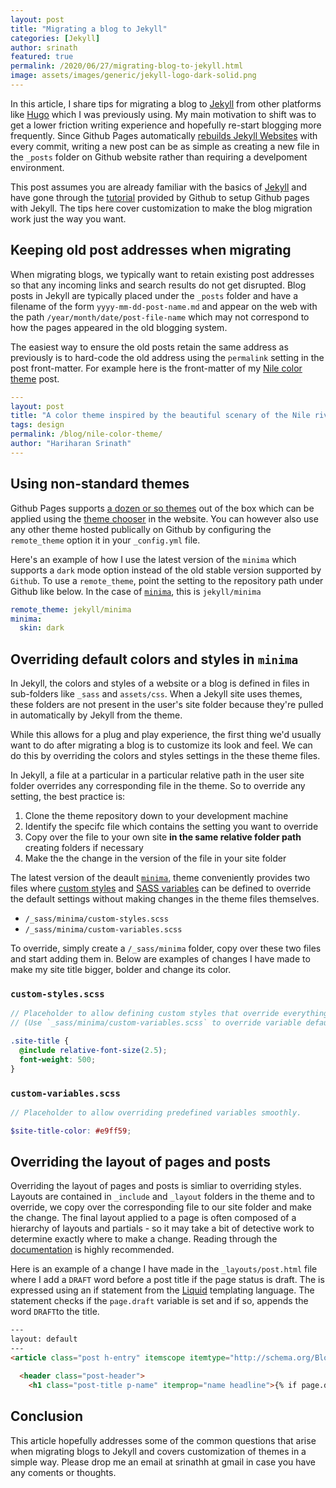 ```yaml
---
layout: post
title: "Migrating a blog to Jekyll"
categories: [Jekyll]
author: srinath
featured: true
permalink: /2020/06/27/migrating-blog-to-jekyll.html
image: assets/images/generic/jekyll-logo-dark-solid.png
---
```


In this article, I share tips for migrating a blog to [Jekyll](https://jekyllrb.com/) from other 
platforms like [Hugo](https://gohugo.io/) which I was previously using. My main motivation to shift 
was to get a lower friction writing experience and hopefully re-start blogging more frequently. Since Github Pages automatically 
[rebuilds Jekyll Websites](https://help.github.com/en/github/working-with-github-pages/setting-up-a-github-pages-site-with-jekyll)
with every commit, writing a new post can be as simple as creating a new file in the `_posts` folder on
Github website rather than requiring a develpoment environment.

This post assumes you are already familiar with the basics of [Jekyll](https://jekyllrb.com/) and have gone through the 
[tutorial](https://help.github.com/en/github/working-with-github-pages/setting-up-a-github-pages-site-with-jekyll)
provided by Github to setup Github pages with Jekyll. The tips here cover customization to make the blog migration 
work just the way you want.

## Keeping old post addresses when migrating
When migrating blogs, we typically want to retain existing post addresses so that any incoming links and search results 
do not get disrupted. Blog posts in Jekyll are typically placed under the `_posts` folder and have a filename of the 
form `yyyy-mm-dd-post-name.md` and appear on the web with the path `/year/month/date/post-file-name` which may not
correspond to how the pages appeared in the old blogging system.

The easiest way to ensure the old posts retain the same address as previously is to hard-code the old address using the
`permalink` setting in the post front-matter. For example here is the front-matter of my
[Nile color theme](/blog/nile-color-theme/) post. 

```yml
---
layout: post
title: "A color theme inspired by the beautiful scenary of the Nile riverbank in Egypt"
tags: design
permalink: /blog/nile-color-theme/
author: "Hariharan Srinath"
---
```

## Using non-standard themes 
Github Pages supports [a dozen or so themes](https://pages.github.com/themes/) out of the box which can be applied
using the [theme chooser](https://help.github.com/en/github/working-with-github-pages/adding-a-theme-to-your-github-pages-site-with-the-theme-chooser)
in the website. You can however also use any other theme hosted publically on Github by configuring 
the `remote_theme` option it in your `_config.yml` file.

Here's an example of how I use the latest version of the `minima` which supports a `dark` mode option instead
of the old stable version supported by `Github`. To use a `remote_theme`, point the setting to the
repository path under Github like below. In the case of [`minima`](https://github.com/jekyll/minima), this is
`jekyll/minima`

```yml
remote_theme: jekyll/minima
minima:
  skin: dark
```

## Overriding default colors and styles in `minima`
In Jekyll, the colors and styles of a website or a blog is defined in files in sub-folders like 
`_sass` and `assets/css`. When a Jekyll site uses themes, these folders are not present
in the user's site folder because they're pulled in automatically by Jekyll from the theme.

While this allows for a plug and play experience, the first thing we'd usually want to do after migrating
a blog is to customize its look and feel. We can do this by overriding the colors and styles settings 
in the these theme files. 

In Jekyll, a file at a particular in a particular relative path in the user site folder overrides any
corresponding file in the theme. So to override any setting, the best practice is:
1. Clone the theme repository down to your development machine
2. Identify the specifc file which contains the setting you want to override 
3. Copy over the file to your own site **in the same relative folder path** creating folders if necessary
4. Make the the change in the version of the file in your site folder

The latest version of the deault [`minima`](https://github.com/jekyll/minima), theme conveniently provides 
two files where [custom styles](https://github.com/jekyll/minima/blob/master/_sass/minima/custom-styles.scss) 
and [SASS variables](https://github.com/jekyll/minima/blob/master/_sass/minima/custom-variables.scss) can be 
defined to override the default settings without making changes in the theme files themselves.
- `/_sass/minima/custom-styles.scss`
- `/_sass/minima/custom-variables.scss`

To override, simply create a `/_sass/minima` folder, copy over these two files and start adding them in. Below are
examples of changes I have made to make my site title bigger, bolder and change its color.

### `custom-styles.scss`
```scss
// Placeholder to allow defining custom styles that override everything else.
// (Use `_sass/minima/custom-variables.scss` to override variable defaults)

.site-title {
  @include relative-font-size(2.5);
  font-weight: 500;
}
```

### `custom-variables.scss`
```scss
// Placeholder to allow overriding predefined variables smoothly.

$site-title-color: #e9ff59;  
```
## Overriding the layout of pages and posts
Overriding the layout of pages and posts is simliar to overriding styles. Layouts are contained in `_include`
and `_layout` folders in the theme and to override, we copy over the corresponding file to our site folder
and make the change. The final layout applied to a page is often composed of a hierarchy of 
layouts and partials - so it may take a bit of detective work to determine exactly where to make a change.
Reading through the [documentation](https://jekyllrb.com/docs/) is highly recommended.

Here is an example of a change I have made in the `_layouts/post.html` file where I add a `DRAFT` word
before a post title if the page status is draft. The is expressed using an if statement
from the [Liquid](https://shopify.github.io/liquid/) templating language. The statement checks if the 
`page.draft` variable is set and if so, appends the word `DRAFT`to the title. 

```html
---
layout: default
---
<article class="post h-entry" itemscope itemtype="http://schema.org/BlogPosting">

  <header class="post-header">
    <h1 class="post-title p-name" itemprop="name headline">{% if page.draft %}DRAFT:&nbsp;{% endif %}{{ page.title | escape }}</h1>
```

## Conclusion
This article hopefully addresses some of the common questions that arise when migrating blogs to Jekyll and
covers customization of themes in a simple way. Please drop me an email at srinathh at gmail in case you have 
any coments or thoughts.